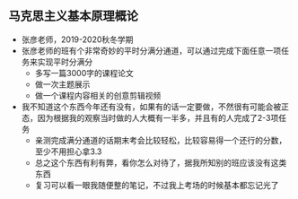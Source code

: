 ## 马克思主义基本原理概论

- 张彦老师，2019-2020秋冬学期
- 张彦老师的班有个非常奇妙的平时分满分通道，可以通过完成下面任意一项任务来实现平时分满分
  - 多写一篇3000字的课程论文
  - 做一次主题展示
  - 做一个课程内容相关的创意剪辑视频
- 我不知道这个东西今年还有没有，如果有的话一定要做，不然很有可能会被正态，因为根据我的观察当时做的人大概有一半多，并且有的人完成了2-3项任务
  - 亲测完成满分通道的话期末考会比较轻松，比较容易得一个还行的分数，至少不用担心拿3.3
  - 总之这个东西有利有弊，看你怎么对待了，据我所知别的班应该没有这类东西
  - 复习可以看一眼我随便整的笔记，不过我上考场的时候基本都忘记光了
